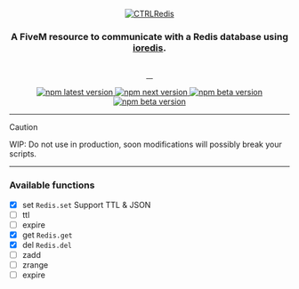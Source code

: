 <p align="center">
  <a href="https://github.com/CTRL-V-Space/ctrlredis"><img src="https://just.mycdnisyour.mom/logos/ctrlredis.png" alt="CTRLRedis"></a>
</p>
<h3 align="center">A FiveM resource to communicate with a Redis database using <a href="https://github.com/redis/ioredis">ioredis</a>.</h3>
<p align="center">
  <a href="http://commitizen.github.io/cz-cli/">
    <img alt="" src="https://img.shields.io/badge/commitizen-friendly-brightgreen.svg">
  </a>
</p>
<p align="center">
  <a href="">
    <img alt="" src="https://img.shields.io/github/downloads/CTRL-V-Space/ctrlredis/total?logo=github">
  </a>
  <a href="">
    <img alt="" src="https://img.shields.io/github/downloads/CTRL-V-Space/ctrlredis/latest/total?logo=github">
  </a>
  <a href="">
    <img alt="" src="https://img.shields.io/github/contributors/CTRL-V-Space/ctrlredis?logo=github">
  </a>
  <a href="">
    <img alt="" src="https://img.shields.io/github/v/release/CTRL-V-Space/ctrlredis?logo=github">
  </a>
</p>
<p align="center">
  <a href="https://discord.gg/redis](https://discord.gg/fKsuDefN5e">
    <img alt="npm latest version" src="https://img.shields.io/discord/1189357509455138967.svg?style=social&logo=discord">
  </a>
  <a href="https://www.twitch.tv/norfair00">
    <img alt="npm next version" src="https://img.shields.io/twitch/status/redisinc?style=social">
  </a>
  <a href="https://www.youtube.com/@NorfairOfficiel">
    <img alt="npm beta version" src="https://img.shields.io/youtube/channel/views/UCtS2n67jpfRrV_wkw-wtefA?style=social">
  </a>
  <a href="[https://www.npmjs.com/package/semantic-release](https://twitter.com/norfair00)">
    <img alt="npm beta version" src="https://img.shields.io/twitter/follow/norfair00?style=social">
  </a>
</p>

---
> [!CAUTION]
> WIP: Do not use in production, soon modifications will possibly break your scripts.
---

### Available functions
- [x] set `Redis.set` Support TTL & JSON
- [ ] ttl
- [ ] expire
- [x] get `Redis.get`
- [x] del `Redis.del`
- [ ] zadd 
- [ ] zrange 
- [ ] expire